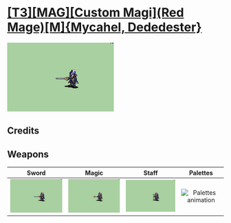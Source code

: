 # [\[T3\]\[MAG\]\[Custom Magi\]\(Red Mage\)\[M\]{Mycahel, Dededester}](../%5BT3%5D%5BMAG%5D%5BCustom%20Magi%5D(Red%20Mage)%5BM%5D%7BMycahel,%20Dededester%7D)

<img src="./1.%20Sword%20(Removed%20Text)%20%7BDededester%7D/Sword_000.png" alt="[T3][MAG][Custom Magi](Red Mage)[M]{Mycahel, Dededester} standing" />

## Credits



## Weapons


|Sword |Magic |Staff |Palettes |
|  :---: | :---: | :---: | :---: |
| <img alt="Sword animation" src="./1.%20Sword%20(Removed%20Text)%20%7BDededester%7D/Sword.gif" /> | <img alt="Magic animation" src="./6.%20Magic%20(Fixed%20Miss)%20%7BDededester%7D/Magic.gif" /> | <img alt="Staff animation" src="./7.%20Staff/Staff.gif" /> | <img alt="Palettes animation" src="./Palettes/Palettes.gif" /> |

